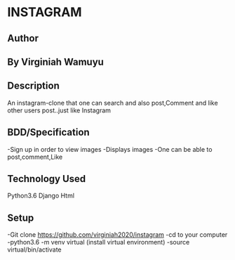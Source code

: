 # INSTAGRAM

## Author
## By Virginiah Wamuyu

## Description

An instagram-clone that one can search and also post,Comment and like other users post..just like Instagram

## BDD/Specification
-Sign up in order to view images
-Displays images 
-One can be able to post,comment,Like

## Technology Used
Python3.6
Django
Html

## Setup
-Git clone https://github.com/virginiah2020/instagram
-cd to your computer
-python3.6 -m venv virtual (install virtual environment)
-source virtual/bin/activate